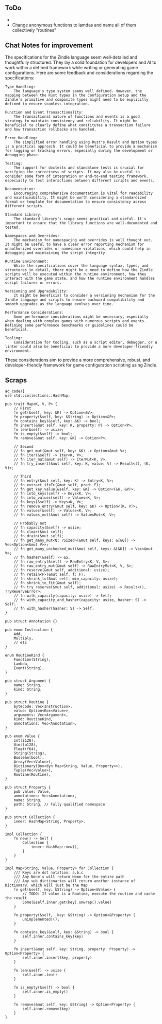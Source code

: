 ## ToDo
- 
- Change anonymous functions to lamdas and name all of them collectively "routines"

## Chat Notes for improvement
The specifications for the Zindle language seem well-detailed and thoughtfully structured. They lay a solid foundation for developers and AI to work within a defined framework while writing or generating game configurations. Here are some feedback and considerations regarding the specifications:

    Type Handling:
        The language's type system seems well defined. However, the mapping between the Rust types in the Configuration setup and the Zindle's primitive and composite types might need to be explicitly defined to ensure seamless integration.

    Function and Event Transactionality:
        The transactional nature of functions and events is a good strategy to maintain consistency and reliability. It might be beneficial to clearly define what constitutes a transaction failure and how transaction rollbacks are handled.

    Error Handling:
        The simplified error handling using Rust's Result and Option types is a practical approach. It could be beneficial to provide a mechanism for logging or tracking errors, especially during the development or debugging phase.

    Testing:
        The support for doctests and standalone tests is crucial for verifying the correctness of scripts. It may also be useful to consider some form of integration or end-to-end testing framework, especially to test interactions between different scripts and events.

    Documentation:
        Encouraging comprehensive documentation is vital for readability and maintainability. It might be worth considering a standardized format or template for documentation to ensure consistency across different scripts.

    Standard Library:
        The standard library's scope seems practical and useful. It's important to ensure that the library functions are well-documented and tested.

    Namespaces and Overrides:
        The mechanism for namespacing and overrides is well thought out. It might be useful to have a clear error reporting mechanism for unauthorized overrides or namespace violations, which could help in debugging and maintaining the script integrity.

    Runtime Environment:
        While the specifications cover the language syntax, types, and structures in detail, there might be a need to define how the Zindle scripts will be executed within the runtime environment, how they interact with the game state, and how the runtime environment handles script failures or errors.

    Versioning and Upgradability:
        It might be beneficial to consider a versioning mechanism for the Zindle language and scripts to ensure backward compatibility and smooth upgrades as the language evolves over time.

    Performance Considerations:
        Some performance considerations might be necessary, especially when dealing with complex games with numerous scripts and events. Defining some performance benchmarks or guidelines could be beneficial.

    Tooling:
        Consideration for tooling, such as a script editor, debugger, or a linter could also be beneficial to provide a more developer-friendly environment.

These considerations aim to provide a more comprehensive, robust, and developer-friendly framework for game configuration scripting using Zindle.

## Scraps
```
ad_code)]
use std::collections::HashMap;

pub trait Map<K, V, P> {
    // First
    fn get(&self, key: &K) -> Option<&V>;
    fn property(&self, key: &String) -> Option<&P>;
    fn contains_key(&self, key: &K) -> bool;
    fn insert(&mut self, key: K, property: P) -> Option<P>;
    fn len(&self) -> usize;
    fn is_empty(&self) -> bool;
    fn remove(&mut self, key: &K) -> Option<P>;

    // Second
    // fn get_mut(&mut self, key: &K) -> Option<&mut V>;
    // fn iter(&self) -> Iter<K, V>;
    // fn iter_mut(&mut self) -> IterMut<K, V>;
    // fn try_insert(&mut self, key: K, value: V) -> Result<(), (K, V)>;

    // Third
    // fn entry(&mut self, key: K) -> Entry<K, V>;
    // fn extract_if<F>(&mut self, pred: F);
    // fn get_key_value(&self, key: &K) -> Option<(&K, &V)>;
    // fn into_keys(self) -> Keys<K, V>;
    // fn into_values(self) -> Values<K, V>;
    // fn keys(&self) -> Keys<K, V>;
    // fn remove_entry(&mut self, key: &K) -> Option<(K, V)>;
    // fn values(&self) -> Values<K, V>;
    // fn values_mut(&mut self) -> ValuesMut<K, V>;

    // Probably not
    // fn capacity(&self) -> usize;
    // fn clear(&mut self);
    // fn drain(&mut self);
    // fn get_many_mut<Q: ?Sized>(&mut self, keys: &[&Q]) -> Vec<Option<&mut V>>;
    // fn get_many_unchecked_mut(&mut self, keys: &[&K]) -> Vec<&mut V>;
    // fn hasher(&self) -> &S;
    // fn raw_entry(&self) -> RawEntry<K, V, S>;
    // fn raw_entry_mut(&mut self) -> RawEntryMut<K, V, S>;
    // fn reserve(&mut self, additional: usize);
    // fn retain<F>(&mut self, f: F);
    // fn shrink_to(&mut self, min_capacity: usize);
    // fn shrink_to_fit(&mut self);
    // fn try_reserve(&mut self, additional: usize) -> Result<(), TryReserveError>;
    // fn with_capacity(capacity: usize) -> Self;
    // fn with_capacity_and_hasher(capacity: usize, hasher: S) -> Self;
    // fn with_hasher(hasher: S) -> Self;
}

pub struct Annotation {}

pub enum Instruction {
    Add,
    Multiply,
    // etc
}

enum RoutineKind {
    Function(String),
    Lambda,
    Event(String),
}

pub struct Argument {
    name: String,
    kind: String,
}

pub struct Routine {
    bytecode: Vec<Instruction>,
    value: Option<Box<Value>>,
    arguments: Vec<Argument>,
    kind: RoutineKind,
    annotations: Vec<Annotation>,
}

pub enum Value {
    Int(i128),
    Uint(u128),
    Float(f64),
    String(String),
    Boolean(bool),
    Array(Vec<Value>),
    Dictionary(Box<dyn Map<String, Value, Property>>),
    Tuple(Vec<Value>),
    Routine(Routine),
}

pub struct Property {
    pub value: Value,
    annotations: Vec<Annotation>,
    name: String,
    path: String, // Fully qualified namespace
}

pub struct Collection {
    inner: HashMap<String, Property>,
}

impl Collection {
    fn new() -> Self {
        Collection {
            inner: HashMap::new(),
        }
    }
}

impl Map<String, Value, Property> for Collection {
    /// Keys are dot notation: a.b.c
    /// Any None's will return None for the entire path
    /// Any sub dictionaries will return another instance of Dictionary, which will just be the Map
    fn get(&self, key: &String) -> Option<&Value> {
        // TODO: If value is a Routine, execute the routine and cache the result
        Some(&self.inner.get(key).unwrap().value)
    }

    fn property(&self, _key: &String) -> Option<&Property> {
        unimplemented!();
    }

    fn contains_key(&self, key: &String) -> bool {
        self.inner.contains_key(key)
    }

    fn insert(&mut self, key: String, property: Property) -> Option<Property> {
        self.inner.insert(key, property)
    }

    fn len(&self) -> usize {
        self.inner.len()
    }

    fn is_empty(&self) -> bool {
        self.inner.is_empty()
    }

    fn remove(&mut self, key: &String) -> Option<Property> {
        self.inner.remove(key)
    }
}
```
